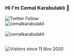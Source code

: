 ### Hi I'm Cemal Karabulaklı 👋

<img alt="Twitter Follow" src="https://img.shields.io/twitter/follow/karabulakli">

<div>
  <img align="center" src="https://github-readme-stats.vercel.app/api?username=cemalkarabulakli&show_icons=true&theme=calm" alt="cemalkarabulakli" />
<div/>
<br />
  
<div>
  <img align="center" src="https://github-readme-stats.vercel.app/api/top-langs/?username=cemalkarabulakli&layout=compact&hide=html&theme=calm" alt="cemalkarabulakli" />
<div/>
<br />
  
  ![Visitors since 11 Nov 2020](http://estruyf-github.azurewebsites.net/api/VisitorHit?user=cemalkarabulakli&repo=cemalkarabulakli&countColor=%237B1E7A)





